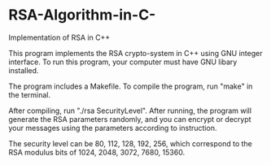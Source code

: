 # RSA-Algorithm-in-C-
Implementation of RSA in C++

This program implements the RSA crypto-system in C++ using GNU integer interface. To run this program, your computer must have GNU libary installed. 

The program includes a Makefile. To compile the program, run "make" in the terminal.

After compiling, run "./rsa SecurityLevel". After running, the program will generate the RSA parameters randomly, and you can encrypt or decrypt your messages using the parameters according to instruction.

The security level can be 80, 112, 128, 192, 256, which correspond to the RSA modulus bits of 1024, 2048, 3072, 7680, 15360.

